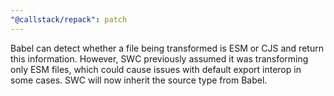 ```yaml
---
"@callstack/repack": patch
---
```


Babel can detect whether a file being transformed is ESM or CJS and return this information. However, SWC previously assumed it was transforming only ESM files, which could cause issues with default export interop in some cases. SWC will now inherit the source type from Babel.
